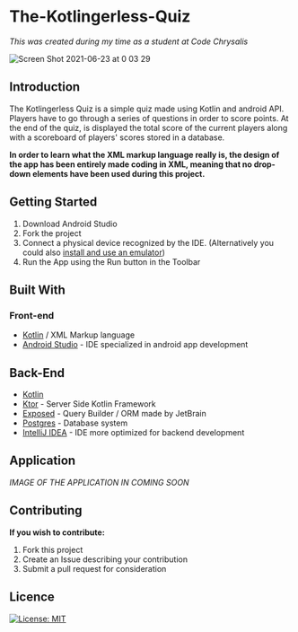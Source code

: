 # The-Kotlingerless-Quiz

*This was created during my time as a student at Code Chrysalis*

![Screen Shot 2021-06-23 at 0 03 29](https://user-images.githubusercontent.com/66731438/122949680-d1111b80-d3b6-11eb-90d0-e63e6b7fc456.png)

## Introduction

The Kotlingerless Quiz is a simple quiz made using Kotlin and android API. Players have to go through a series of questions in order to score points. 
At the end of the quiz, is displayed the total score of the current players along with a scoreboard of players' scores stored in a database. 

**In order to learn what the XML markup language really is, the design of the app has been entirely made coding in XML, meaning that no drop-down elements have been used during this project.**

## Getting Started

1. Download Android Studio
2. Fork the project
3. Connect a physical device recognized by the IDE. (Alternatively you could also [install and use an emulator](https://developer.android.com/studio/run/emulator))
4. Run the App using the Run button in the Toolbar

## Built With

### Front-end
* [Kotlin](https://kotlinlang.org/docs/home.html) / XML Markup language
* [Android Studio](https://developer.android.com/studio) - IDE specialized in android app development

## Back-End
* [Kotlin](https://kotlinlang.org/docs/home.html)
* [Ktor](https://ktor.io/) - Server Side Kotlin Framework
* [Exposed](https://github.com/JetBrains/Exposed) - Query Builder / ORM made by JetBrain
* [Postgres](https://www.postgresql.org/) - Database system
* [IntelliJ IDEA](https://www.jetbrains.com/idea/) - IDE more optimized for backend development

## Application

*IMAGE OF THE APPLICATION IN COMING SOON*

## Contributing

**If you wish to contribute:**

1. Fork this project
2. Create an Issue describing your contribution
3. Submit a pull request for consideration

## Licence

[![License: MIT](https://img.shields.io/badge/License-MIT-yellow.svg)](https://opensource.org/licenses/MIT)

